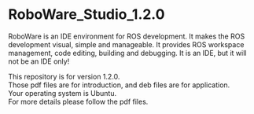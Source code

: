 # RoboWare_Studio_1.2.0
RoboWare is an IDE environment for ROS development. It makes the ROS development visual, simple and manageable. It provides ROS workspace management, code editing, building and debugging. It is an IDE, but it will not be an IDE only!  

This repository is for version 1.2.0.  
Those pdf files are for introduction, and deb files are for application.   
Your operating system is Ubuntu.  
For more details please follow the pdf files.  
